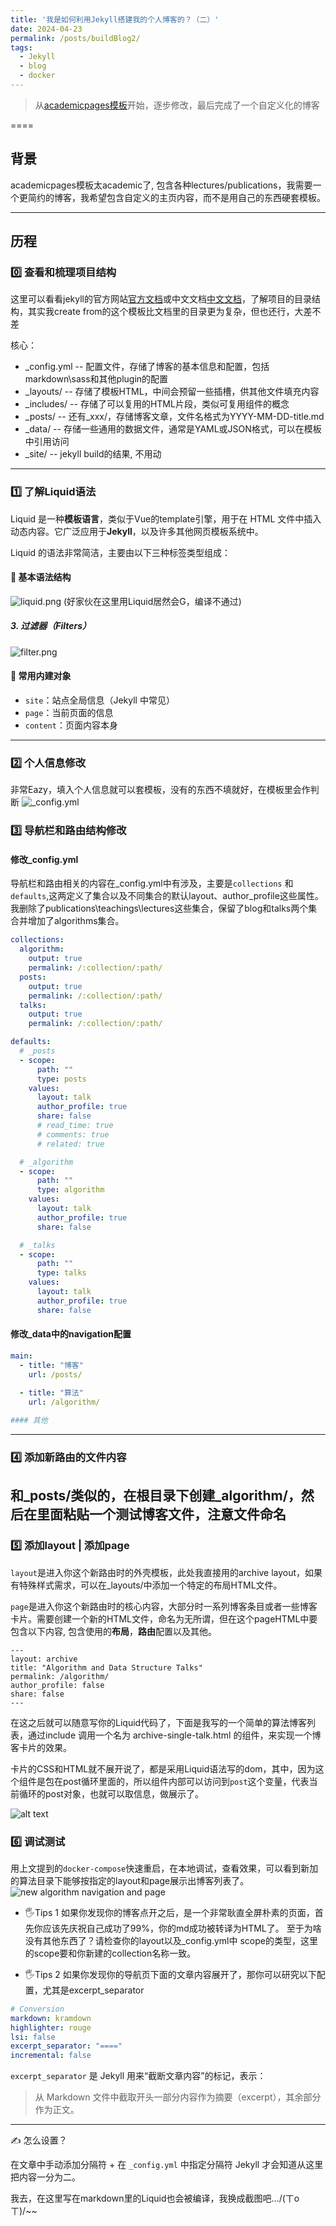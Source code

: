 ```yaml
---
title: '我是如何利用Jekyll搭建我的个人博客的？（二）'
date: 2024-04-23
permalink: /posts/buildBlog2/
tags:
  - Jekyll
  - blog
  - docker
---
```


> 从[academicpages模板](https://github.com/academicpages/academicpages.github.io)开始，逐步修改，最后完成了一个自定义化的博客

====

## 背景
academicpages模板太academic了, 包含各种lectures/publications，我需要一个更简约的博客，我希望包含自定义的主页内容，而不是用自己的东西硬套模板。

---

## 历程

### 0️⃣ 查看和梳理项目结构
这里可以看看jekyll的官方网站[官方文档](https://jekyllrb.com/docs/structure/)或中文文档[中文文档](https://jekyllcn.com/docs/structure/)，了解项目的目录结构，其实我create from的这个模板比文档里的目录更为复杂，但也还行，大差不差

核心：
 - _config.yml -- 配置文件，存储了博客的基本信息和配置，包括markdown\sass和其他plugin的配置
 - _layouts/ -- 存储了模板HTML，中间会预留一些插槽，供其他文件填充内容
 - _includes/ -- 存储了可以复用的HTML片段，类似可复用组件的概念
 - _posts/ -- 还有_xxx/，存储博客文章，文件名格式为YYYY-MM-DD-title.md
 - _data/ -- 存储一些通用的数据文件，通常是YAML或JSON格式，可以在模板中引用访问
 - _site/ -- jekyll build的结果, 不用动

---

### 1️⃣ 了解Liquid语法
Liquid 是一种**模板语言**，类似于Vue的template引擎，用于在 HTML 文件中插入动态内容。它广泛应用于**Jekyll**，以及许多其他网页模板系统中。

Liquid 的语法非常简洁，主要由以下三种标签类型组成：

#### 🧱 基本语法结构

![liquid.png](/images/post-assets/liquid.png)
(好家伙在这里用Liquid居然会G，编译不通过)

##### 3. 过滤器（Filters）
![filter.png](/images/post-assets/i2.png)


#### 🧰 常用内建对象

- `site`：站点全局信息（Jekyll 中常见）
- `page`：当前页面的信息
- `content`：页面内容本身

---




### 2️⃣ 个人信息修改
非常Eazy，填入个人信息就可以套模板，没有的东西不填就好，在模板里会作判断
![_config.yml](/images/post-assets/selfIntro.png)

### 3️⃣ 导航栏和路由结构修改

#### 修改_config.yml
导航栏和路由相关的内容在_config.yml中有涉及，主要是`collections` 和 `defaults`,这两定义了集合以及不同集合的默认layout、author_profile这些属性。
我删除了publications\teachings\lectures这些集合，保留了blog和talks两个集合并增加了algorithms集合。

```yaml
collections:
  algorithm:
    output: true
    permalink: /:collection/:path/
  posts:
    output: true
    permalink: /:collection/:path/
  talks:
    output: true
    permalink: /:collection/:path/

defaults:
  # _posts
  - scope:
      path: ""
      type: posts
    values:
      layout: talk
      author_profile: true
      share: false
      # read_time: true
      # comments: true
      # related: true

  # _algorithm
  - scope:
      path: ""
      type: algorithm
    values:
      layout: talk
      author_profile: true
      share: false

  # _talks
  - scope:
      path: ""
      type: talks
    values:
      layout: talk
      author_profile: true
      share: false
```


#### 修改_data中的navigation配置
```yaml
main:
  - title: "博客"
    url: /posts/
  
  - title: "算法"
    url: /algorithm/

#### 其他
```
---


### 4️⃣ 添加新路由的文件内容
和_posts/类似的，在根目录下创建_algorithm/，然后在里面粘贴一个测试博客文件，注意文件命名
---

### 5️⃣ 添加layout | 添加page

`layout`是进入你这个新路由时的外壳模板，此处我直接用的archive layout，如果有特殊样式需求，可以在_layouts/中添加一个特定的布局HTML文件。

`page`是进入你这个新路由时的核心内容，大部分时一系列博客条目或者一些博客卡片。需要创建一个新的HTML文件，命名为无所谓，但在这个pageHTML中要包含以下内容, 包含使用的**布局**，**路由**配置以及其他。

```Liquid
---
layout: archive
title: "Algorithm and Data Structure Talks"
permalink: /algorithm/
author_profile: false
share: false
---
```

在这之后就可以随意写你的Liquid代码了，下面是我写的一个简单的算法博客列表，通过include 调用一个名为 archive-single-talk.html 的组件，来实现一个博客卡片的效果。

卡片的CSS和HTML就不展开说了，都是采用Liquid语法写的dom，其中，因为这个组件是包在post循环里面的，所以组件内部可以访问到`post`这个变量，代表当前循环的post对象，也就可以取信息，做展示了。

![alt text](/images/post-assets/i1.png)

### 6️⃣ 调试测试
用上文提到的`docker-compose`快速重启，在本地调试，查看效果，可以看到新加的算法目录下能够按指定的layout和page展示出博客列表了。
![new algorithm navigation and page](/images/post-assets/new-algorithm.png)

- 🖐️Tips 1
如果你发现你的博客点开之后，是一个非常耿直全屏朴素的页面，首先你应该先庆祝自己成功了99%，你的md成功被转译为HTML了。
至于为啥没有其他东西了？请检查你的layout以及_config.yml中 scope的类型，这里的scope要和你新建的collection名称一致。



- 🖐️Tips 2
如果你发现你的导航页下面的文章内容展开了，那你可以研究以下配置，尤其是excerpt_separator

```yaml
# Conversion
markdown: kramdown
highlighter: rouge
lsi: false
excerpt_separator: "===="
incremental: false

```


`excerpt_separator` 是 Jekyll 用来“截断文章内容”的标记，表示：

> 从 Markdown 文件中截取开头一部分内容作为摘要（excerpt），其余部分作为正文。

---

✍️ 怎么设置？

在文章中手动添加分隔符 + 在 `_config.yml` 中指定分隔符
Jekyll 才会知道从这里把内容一分为二。


我去，在这里写在markdown里的Liquid也会被编译，我换成截图吧.../(ㄒoㄒ)/~~